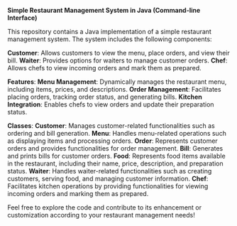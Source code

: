 **Simple Restaurant Management System in Java (Command-line Interface)**

This repository contains a Java implementation of a simple restaurant management system. The system includes the following components:

**Customer**: Allows customers to view the menu, place orders, and view their bill.
**Waiter**: Provides options for waiters to manage customer orders.
**Chef**: Allows chefs to view incoming orders and mark them as prepared.

**Features**:
**Menu Management**: Dynamically manages the restaurant menu, including items, prices, and descriptions.
**Order Management**: Facilitates placing orders, tracking order status, and generating bills.
**Kitchen Integration**: Enables chefs to view orders and update their preparation status.

**Classes**:
**Customer**: Manages customer-related functionalities such as ordering and bill generation.
**Menu**: Handles menu-related operations such as displaying items and processing orders.
**Order**: Represents customer orders and provides functionalities for order management.
**Bill**: Generates and prints bills for customer orders.
**Food**: Represents food items available in the restaurant, including their name, price, description, and preparation status.
**Waiter**: Handles waiter-related functionalities such as creating customers, serving food, and managing customer information.
**Chef**: Facilitates kitchen operations by providing functionalities for viewing incoming orders and marking them as prepared.

Feel free to explore the code and contribute to its enhancement or customization according to your restaurant management needs!
